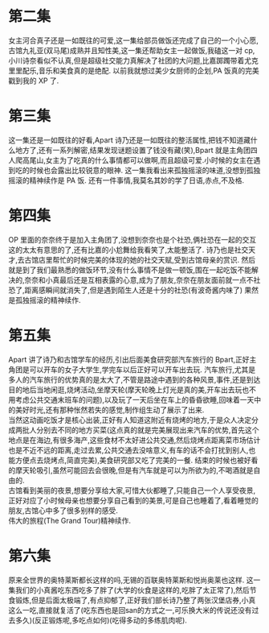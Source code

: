 # 第二集

女主河合真子还是一如既往的可爱,这一集给部员做饭还完成了自己的一个小心愿,古馆九礼亚(双马尾)成熟并且知性美,这一集还帮助女主一起做饭,我磕这一对 cp,小川诗奈看似不认真,但是超级社交能力真解决了社团的大问题,比嘉踯躅带着尤克里里配乐,音乐和美食真的是绝配.
以前我就想过美少女厨师的企划,PA 饭真的完美戳到我的 XP 了.

# 第三集

这一集还是一如既往的好看,Apart 诗乃还是一如既往的整活属性,把钱不知道藏什么地方了,还有一系列解密,结果发现谜题设置了钱没有藏(笑),Bpart 就是主角团四人爬高尾山,女主为了吃真的什么事情都可以做啊,而且超级可爱.小时候的女主在遇到吃的时候也会露出比较锐意的眼神.
这一集我看出来孤独摇滚的味道,没想到孤独摇滚的精神续作是 PA 饭.
还有一件事情,我莫名其妙的学了日语,赤点,不及格.

# 第四集

OP 里面的奈奈终于是加入主角团了,没想到奈奈也是个社恐,俩社恐在一起的交互这的太太有意思的了,还有比嘉的小尬舞给我看笑了,太能整活了.
诗乃也是社交天才,去古馆店里帮忙的时候完美的体现的她的社交天赋,受到古馆母亲的赏识.
然后就是到了我们最熟悉的做饭环节,没有什么事情不是做一顿饭,围在一起吃饭不能解决的,奈奈和小真最后还是互相表露的心意,成为了朋友,奈奈在朋友面前就一点不社恐了,距离感瞬间就消失了,但是遇到陌生人还是十分的社恐(有波奇酱内味了)
果然是孤独摇滚的精神续作.

# 第五集

Apart 讲了诗乃和古馆学车的经历,引出后面美食研究部汽车旅行的 Bpart,正好主角团是可以开车的女子大学生,学完车以后正好可以开车出去玩.
汽车旅行,尤其是多人的汽车旅行的优势真的是太大了,不管是路途中遇到的各种风景,事件,还是到达目的地后当地闲逛,烧烤活动,坐摩天轮(摩天轮晚上灯光是真的美,开车出去玩也不用考虑公共交通末班车的问题),以及玩了一天后坐在车上的昏昏欲睡,回味着一天中的美好时光,还有那种怅然若失的感觉,制作组生动了展示了出来.  
当然这动画吃饭才是核心出装,正好有人知道这附近有烧烤的地方,于是众人决定分成两批人分别去不同的地方买菜(这点真的就是完美展现出来汽车的优势,首先这个地点是在海边,有很多海产,这些食材不太好进公共交通,然后烧烤点距离菜市场估计也是不近不远的距离,走过去累,公共交通去没啥意义,有车的话不会打扰到别人,也能方便点去烧烤点,简直完美),美食研究部又吃了完美的一餐.
结束的时候也被好看的摩天轮吸引,虽然可能回去会很晚,但是有汽车就是可以为所欲为的,不喝酒就是自由的.  
古馆看到美丽的夜景,想要分享给大家,可惜大伙都睡了,只能自己一个人享受夜景,正好对应了小时候母亲也想要分享自己看到的美景,可是自己也睡着了,看着睡觉的朋友,古馆心中多了很多别样的感受.  
伟大的旅程(The Grand Tour)精神续作.


# 第六集
原来全世界的奥特莱斯都长这样的吗,无锡的百联奥特莱斯和悦尚奥莱也这样.
这一集我们的小真酱吃东西吃多了胖了(大学的伙食是这样的,吃胖了太正常了),然后节食锻炼,但是后面太极端了,有点抑郁了,正好我们部长诗乃整了两张汉堡店券,小真这么一吃,直接就复活了(吃东西也是回san的方式之一,可乐换大米的传说还没有过去多久)(反正锻炼呢,多吃点如何)(吃得多动的多练肌肉呢).
